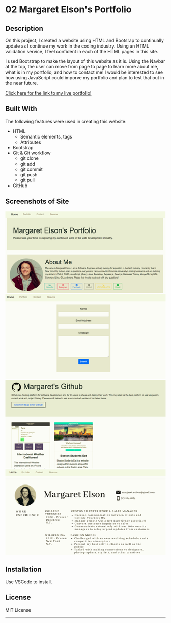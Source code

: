 # 02 Margaret Elson's Portfolio

## Description

On this project, I created a website using HTML and Bootsrap to continually update as I continue my work in the coding industry. Using an HTML validation service, I feel confident in each of the HTML pages in this site. 

I used Bootstrap to make the layout of this website as it is. Using the Navbar at the top, the user can move from page to page to learn more about me, what is in my portfolio, and how to contact me! I would be interested to see how using JavaScript could imporve my portfolio and plan to test that out in the near future.

[Click here for the link to my live portfolio!](https://margaretelson.github.io/Portfolio/)

## Built With

The following features were used in creating this website:
* HTML
  * Semantic elements, tags
  * Attributes
* Bootstrap
* Git & Git workflow
  * git clone
  * git add
  * git commit
  * git push
  * git pull
* GitHub

## Screenshots of Site

![Images of Porftolio](./public/home.png)
![Images of Porftolio](./public//contact.png)
![Images of Porftolio](./public//portfolio.png)
![Images of Porftolio](./public//resume.png)

## Installation

Use VSCode to install.


## License

MIT License

- - -
